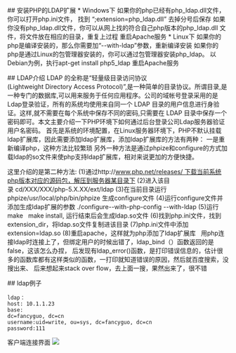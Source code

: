 ## 安装PHP的LDAP扩展
* Windows下
如果你的php已经有php_ldap.dll文件，你可以打开php.ini文件， 找到 “;extension=php_ldap.dll” 去掉分号后保存
如果你没有php_ldap.dll文件，你可以从网上找的符合自己php版本的php_ldap.dll 文件，将文件放在相应的目录，重复上过程
重启Apache服务
* Linux下
如果你的php是编译安装的，那么你需要加“--with-ldap”参数，重新编译安装
如果你的php是通过Linux的包管理器安装的，你可以通过包管理器安装php_ldap。 以Debian为例，执行apt-get install php5_ldap
重启Apache服务

## LDAP介绍
LDAP 的全称是“轻量级目录访问协议(Lightweight Directory Access Protocol)”,是一种简单的目录协议。所谓目录,是一种专门的数据库,可以用来服务于任何应用程序。公司的域帐号登录采用的是Ldap登录验证，所有的系统均使用来自同一个 LDAP 目录的用户信息进行身验证。这样,就不需要在每个系统中保存不同的密码,只需要在 LDAP 目录中保存一个密码即可。本文主要介绍一下PHP环境下如何通过后台登录公司Ldap服务器验证用户名密码。
首先是系统的环境配置，在Linux服务器环境下，PHP不默认挂载ldap扩展库，因此需要添加ldap扩展库，添加ldap扩展库的方法有两种：
一是重新编译php，这种方法比较繁琐
另外一种方法是通过phpize和configure的方式加载ldap的so文件来使php支持ldap扩展库，相对来说更加的方便快捷。

这里介绍的是第二种方法:
(1)通过http://www.php.net/releases/ 下载当前系统php版本对应的源码包，解压到服务器某目录下
(2)进入该目录 cd/XXX/XXX/php-5.X.XX/ext/ldap
(3)在当前目录运行phpize/usr/local/php/bin/phpize 生成configure文件
(4)运行configure文件并添加生成ldap扩展的参数
./configure--with-php-config --with-ldap
(5)运行make   make install, 运行结束后会生成ldap.so文件
(6)找到php.ini文件，找到extension_dir，将ldap.so文件复制进该目录
(7)php.ini文件中添加extension=ldap.so
(8)重启apache，这样就为php添加了ldap扩展库
 
用php连接ldap时连接上了，但绑定用户的时候出错了，ldap_bind（）函数返回的是false，这该怎么办捏，
后发现有ldap_error()函数，是打印错误信息的，估计很多的函数库都有这样类似的函数，一打印就知道错误的原因，然后就百度搜索，没搜出来、
后来想起来stack over flow，去上面一搜，果然出来了，很不错

## ldap例子
```
ldap：
host: 10.1.1.23
base:
dc=fancyguo, dc=cn
username:uid=write, ou=sys, dc=fancyguo, dc=cn
password:111
```

客户端连接界面
![](index_files/_u5FAE_u4FE1_u622A_u56FE_20210415173011.png)
